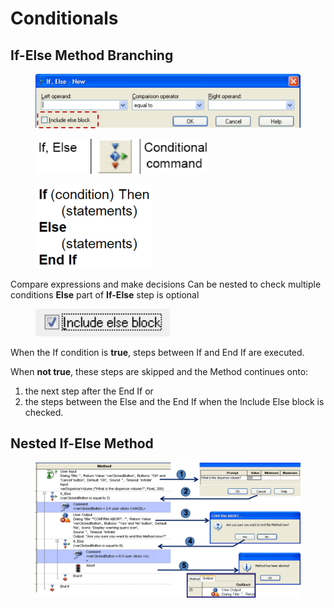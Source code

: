 # Conditionals

## If-Else Method Branching

<figure><img src="../../../.gitbook/assets/image (95) (1) (1) (1).png" alt="" width="563"><figcaption></figcaption></figure>

<div>

<figure><img src="../../../.gitbook/assets/image (94) (1) (1) (1).png" alt="" width="278"><figcaption></figcaption></figure>

 

<figure><img src="../../../.gitbook/assets/image (96) (1) (1) (1).png" alt="" width="187"><figcaption></figcaption></figure>

</div>

Compare expressions and make decisions Can be nested to check multiple conditions **Else** part of **If-Else** step is optional

<figure><img src="../../../.gitbook/assets/image (99) (1) (1) (1).png" alt="" width="215"><figcaption></figcaption></figure>

When the If condition is **true**, steps between If and End If are executed.

When **not true**, these steps are skipped and the Method continues onto:

1. the next step after the End If or
2. the steps between the Else and the End If when the Include Else block is checked.

## Nested If-Else Method

<figure><img src="../../../.gitbook/assets/image (101) (1) (1) (1).png" alt=""><figcaption></figcaption></figure>
